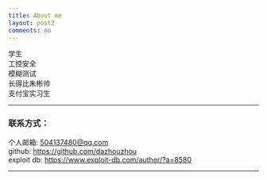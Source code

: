 ```yaml
---
title: About me
layout: post2
comments: no
---
```


学生      
工控安全  	   
模糊测试       
长得比朱彬帅       
支付宝实习生       

----

### 联系方式：        

个人邮箱: [504137480@qq.com](mailto:504137480@qq.com)   
github: <https://github.com/dazhouzhou>      
exploit db: <https://www.exploit-db.com/author/?a=8580>   

----

